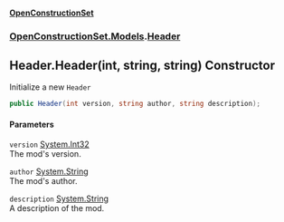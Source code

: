 #### [OpenConstructionSet](index.md 'index')
### [OpenConstructionSet.Models](index.md#OpenConstructionSet_Models 'OpenConstructionSet.Models').[Header](bjExWrZuBlRDCiIUljjMrA.md 'OpenConstructionSet.Models.Header')
## Header.Header(int, string, string) Constructor
Initialize a new `Header`
```csharp
public Header(int version, string author, string description);
```
#### Parameters
<a name='OpenConstructionSet_Models_Header_Header(int_string_string)_version'></a>
`version` [System.Int32](https://docs.microsoft.com/en-us/dotnet/api/System.Int32 'System.Int32')  
The mod's version.
  
<a name='OpenConstructionSet_Models_Header_Header(int_string_string)_author'></a>
`author` [System.String](https://docs.microsoft.com/en-us/dotnet/api/System.String 'System.String')  
The mod's author.
  
<a name='OpenConstructionSet_Models_Header_Header(int_string_string)_description'></a>
`description` [System.String](https://docs.microsoft.com/en-us/dotnet/api/System.String 'System.String')  
A description of the mod.
  

